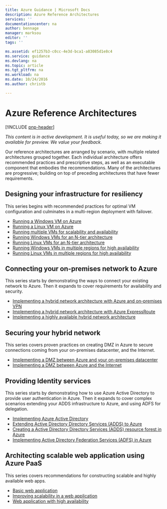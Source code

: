 ```yaml
---
title: Azure Guidance | Microsoft Docs
description: Azure Reference Architectures
services: ''
documentationcenter: na
author: bennage
manager: marksou
editor: ''
tags: ''

ms.assetid: ef1257b3-c0cc-4e3d-bca1-a83085d1e8c4
ms.service: guidance
ms.devlang: na
ms.topic: article
ms.tgt_pltfrm: na
ms.workload: na
ms.date: 10/24/2016
ms.author: christb

---
```


# Azure Reference Architectures
[!INCLUDE [pnp-header](_includes/header.md)]

*This content is in active development. It is useful today, so we are making it available for preview. We value your feedback.*

Our reference architectures are arranged by scenario, with multiple related architectures grouped together.
Each individual architecture offers recommended practices and prescriptive steps, as well as an executable component that embodies the recommendations.
Many of the architectures are progressive; building on top of preceding architectures that have fewer requirements.

## Designing your infrastructure for resiliency
This series begins with recommended practices for optimal VM configuration and culminates in a multi-region deployment with failover.

* [Running a Windows VM on Azure](windows-single-vm.md)
* [Running a Linux VM on Azure](linux-single-vm.md)
* [Running multiple VMs for scalability and availability](multi-vm.md)
* [Running Windows VMs for an N-tier architecture](windows-n-tier.md)
* [Running Linux VMs for an N-tier architecture](linux-n-tier.md)
* [Running Windows VMs in multiple regions for high availability](windows-multi-region.md)
* [Running Linux VMs in multiple regions for high availability](linux-multi-region.md)

## Connecting your on-premises network to Azure
This series starts by demonstrating the ways to connect your existing network to Azure. Then it expands to cover requirements for availability and security.

* [Implementing a hybrid network architecture with Azure and on-premises VPN](vpn.md)
* [Implementing a hybrid network architecture with Azure ExpressRoute](expressroute.md)
* [Implementing a highly available hybrid network architecture](expressroute-vpn-failover.md)

## Securing your hybrid network
This series covers proven practices on creating DMZ in Azure to secure connections coming from your on-premises datacenter, and the Internet.

* [Implementing a DMZ between Azure and your on-premises datacenter](secure-vnet-hybrid.md)
* [Implementing a DMZ between Azure and the Internet](secure-vnet-dmz.md)

## Providing Identity services
This series starts by demonstrating how to use Azure Active Directory to provide user authentication in Azure. Then it expands to cover complex scenarios extending your ADDS infrastructure to Azure, and using ADFS for delegation.

* [Implementing Azure Active Directory](aad.md)
* [Extending Active Directory Directory Services (ADDS) to Azure](adds-extend-domain.md)
* [Creating a Active Directory Directory Services (ADDS) resource forest in Azure](adds-resource-forest.md)
* [Implementing Active Directory Federation Services (ADFS) in Azure](adfs.md)

## Architecting scalable web application using Azure PaaS
This series covers recommendations for constructing scalable and highly available web apps. 

* [Basic web application](basic-web-app.md)
* [Improving scalability in a web application](scalable-web-app.md)
* [Web application with high availability](multi-region-web-app.md)

